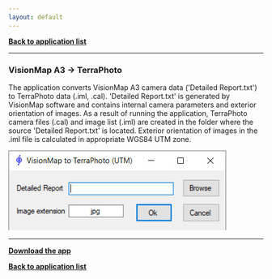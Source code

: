 ```yaml
---
layout: default
---
```


[**Back to application list**](../)

---

### VisionMap A3 -> TerraPhoto

The application converts VisionMap A3 camera data ('Detailed Report.txt') to TerraPhoto data (.iml, .cal). 'Detailed Report.txt' is generated by VisionMap software and contains internal camera parameters and exterior orientation of images. As a result of running the application, TerraPhoto camera files (.cal) and image list (.iml) are created in the folder where the source 'Detailed Report.txt' is located. Exterior orientation of images in the .iml file is calculated in appropriate WGS84 UTM zone.

![](./images/vm2tp.jpg)
	
---

[**Download the app**](https://github.com/DenisAntoshkin/Applications/releases/download/VmToTerraPhoto/VmToTerraPhoto.zip)

[**Back to application list**](../)